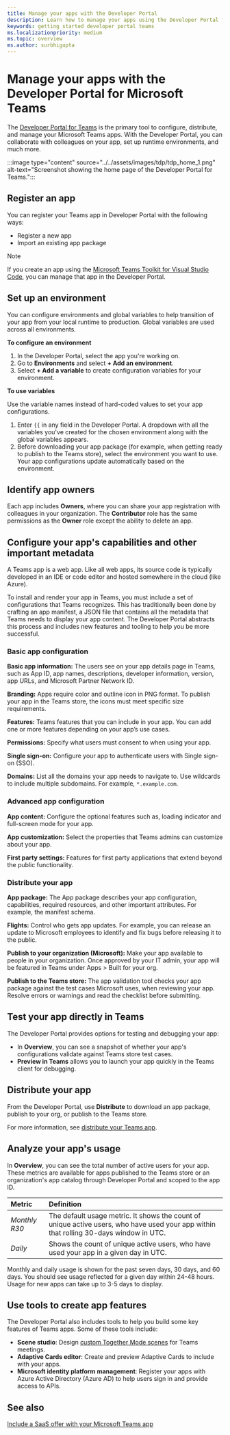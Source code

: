```yaml
---
title: Manage your apps with the Developer Portal
description: Learn how to manage your apps using the Developer Portal for Microsoft Teams.
keywords: getting started developer portal teams
ms.localizationpriority: medium
ms.topic: overview
ms.author: surbhigupta
---
```


# Manage your apps with the Developer Portal for Microsoft Teams

The <a href="https://dev.teams.microsoft.com" target="_blank">Developer Portal for Teams</a> is the primary tool to configure, distribute, and manage your Microsoft Teams apps. With the Developer Portal, you can collaborate with colleagues on your app, set up runtime environments, and much more.

:::image type="content" source="../../assets/images/tdp/tdp_home_1.png" alt-text="Screenshot showing the home page of the Developer Portal for Teams.":::

## Register an app

You can register your Teams app in Developer Portal with the following ways:

* Register a new app
* Import an existing app package

> [!NOTE]
> If you create an app using the [Microsoft Teams Toolkit for Visual Studio Code](https://marketplace.visualstudio.com/items?itemName=TeamsDevApp.ms-teams-vscode-extension), you can manage that app in the Developer Portal.

## Set up an environment

You can configure environments and global variables to help transition of your app from your local runtime to production. Global variables are used across all environments.

**To configure an environment**

1. In the Developer Portal, select the app you're working on.
2. Go to **Environments** and select **+ Add an environment**.
3. Select **+ Add a variable** to create configuration variables for your environment.

**To use variables**

Use the variable names instead of hard-coded values to set your app configurations.

1. Enter `{{` in any field in the Developer Portal. A dropdown with all the variables you've created for the chosen environment along with the global variables appears.  
1. Before downloading your app package (for example, when getting ready to publish to the Teams store), select the environment you want to use. Your app configurations update automatically based on the environment. 

## Identify app owners

Each app includes **Owners**, where you can share your app registration with colleagues in your organization. The **Contributor** role has the same permissions as the **Owner** role except the ability to delete an app.

## Configure your app's capabilities and other important metadata

A Teams app is a web app. Like all web apps, its source code is typically developed in an IDE or code editor and hosted somewhere in the cloud (like Azure).

To install and render your app in Teams, you must include a set of configurations that Teams recognizes. This has traditionally been done by crafting an app manifest, a JSON file that contains all the metadata that Teams needs to display your app content. The Developer Portal abstracts this process and includes new features and tooling to help you be more successful.

### Basic app configuration 

**Basic app information:** The users see on your app details page in Teams, such as App ID, app names, descriptions, developer information, version, app URLs, and Microsoft Partner Network ID.

**Branding:** Apps require color and outline icon in PNG format. To publish your app in the Teams store, the icons must meet specific size requirements.

**Features:** Teams features that you can include in your app. You can add one or more features depending on your app’s use cases.

**Permissions:** Specify what users must consent to when using your app.

**Single sign-on:** Configure your app to authenticate users with Single sign-on (SSO).

**Domains:** List all the domains your app needs to navigate to. Use wildcards to include multiple subdomains. For example, `*.example.com`.

### Advanced app configuration

**App content:** Configure the optional features such as, loading indicator and full-screen mode for your app.

**App customization:** Select the properties that Teams admins can customize about your app.

**First party settings:** Features for first party applications that extend beyond the public functionality.

### Distribute your app

**App package:** The App package describes your app configuration, capabilities, required resources, and other important attributes. For example, the manifest schema.

**Flights:** Control who gets app updates. For example, you can release an update to Microsoft employees to identify and fix bugs before releasing it to the public.

**Publish to your organization (Microsoft):** Make your app available to people in your organization. Once approved by your IT admin, your app will be featured in Teams under Apps > Built for your org.

**Publish to the Teams store:** The app validation tool checks your app package against the test cases Microsoft uses, when reviewing your app. Resolve errors or warnings and read the checklist before submitting.

## Test your app directly in Teams

The Developer Portal provides options for testing and debugging your app:

* In **Overview**, you can see a snapshot of whether your app's configurations validate against Teams store test cases.
* **Preview in Teams** allows you to launch your app quickly in the Teams client for debugging.

## Distribute your app

From the Developer Portal, use **Distribute** to download an app package, publish to your org, or publish to the Teams store.

For more information, see [distribute your Teams app](~/concepts/deploy-and-publish/apps-publish-overview.md).

## Analyze your app's usage

In **Overview**, you can see the total number of active users for your app. These metrics are available for apps published to the Teams store or an organization's app catalog through Developer Portal and scoped to the app ID.

| Metric | Definition |
| :-----------------------| :------------------------------------------------------------------------------------------------------|
| *Monthly R30* | The default usage metric. It shows the count of unique active users, who have used your app within that rolling 30-days window in UTC. |
| *Daily* | Shows the count of unique active users, who have used your app in a given day in UTC. |

Monthly and daily usage is shown for the past seven days, 30 days, and 60 days. You should see usage reflected for a given day within 24-48 hours. Usage for new apps can take up to 3-5 days to display.

## Use tools to create app features

The Developer Portal also includes tools to help you build some key features of Teams apps. Some of these tools include:

* **Scene studio**: Design [custom Together Mode scenes](~/apps-in-teams-meetings/teams-together-mode.md) for Teams meetings.
* **Adaptive Cards editor**: Create and preview Adaptive Cards to include with your apps.
* **Microsoft identity platform management**: Register your apps with Azure Active Directory (Azure AD) to help users sign in and provide access to APIs.

## See also

[Include a SaaS offer with your Microsoft Teams app](../../prepare/include-saas-offer.md)




